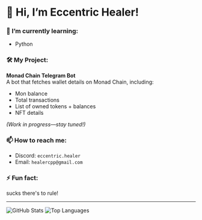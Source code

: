 # 👋 Hi, I’m Eccentric Healer!  

### 🌱 I’m currently learning:  
- Python  

### 🛠️ My Project:  
**Monad Chain Telegram Bot**  
A bot that fetches wallet details on Monad Chain, including:  
- Mon balance  
- Total transactions  
- List of owned tokens + balances  
- NFT details  

*(Work in progress—stay tuned!)*  

### 📫 How to reach me:  
- Discord: `eccentric.healer`  
- Email: `healercpp@gmail.com`  

### ⚡ Fun fact:  
sucks there's to rule!  

---

![GitHub Stats](https://github-readme-stats.vercel.app/api?username=Eccentrichealerbuilds&show_icons=true&theme=radical&count_private=true&token=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)
![Top Languages](https://github-readme-stats.vercel.app/api/top-langs/?username=Eccentrichealerbuilds&layout=compact&theme=radical&count_private=true&token=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)
